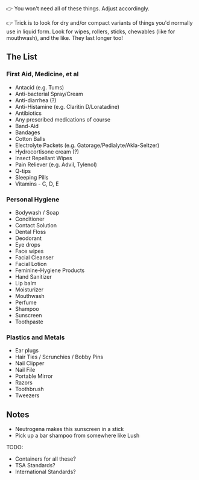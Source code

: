 👉 You won't need all of these things. Adjust accordingly.

👉 Trick is to look for dry and/or compact variants of things you'd normally use in liquid form. Look for wipes, rollers, sticks, chewables (like for mouthwash), and the like. They last longer too!

## The List

### First Aid, Medicine, et al

- Antacid (e.g. Tums)
- Anti-bacterial Spray/Cream
- Anti-diarrhea (?)
- Anti-Histamine (e.g. Claritin D/Loratadine)
- Antibiotics
- Any prescribed medications of course
- Band-Aid
- Bandages
- Cotton Balls
- Electrolyte Packets (e.g. Gatorage/Pedialyte/Akla-Seltzer)
- Hydrocortisone cream (?)
- Insect Repellant Wipes
- Pain Reliever (e.g. Advil, Tylenol)
- Q-tips
- Sleeping Pills
- Vitamins - C, D, E

### Personal Hygiene

- Bodywash / Soap
- Conditioner
- Contact Solution
- Dental Floss
- Deodorant
- Eye drops
- Face wipes
- Facial Cleanser
- Facial Lotion
- Feminine-Hygiene Products
- Hand Sanitizer
- Lip balm
- Moisturizer
- Mouthwash
- Perfume
- Shampoo
- Sunscreen
- Toothpaste

### Plastics and Metals

- Ear plugs
- Hair Ties / Scrunchies / Bobby Pins
- Nail Clipper
- Nail File
- Portable Mirror
- Razors
- Toothbrush
- Tweezers

## Notes

- Neutrogena makes this sunscreen in a stick
- Pick up a bar shampoo from somewhere like Lush

TODO:

- Containers for all these?
- TSA Standards?
- International Standards?
